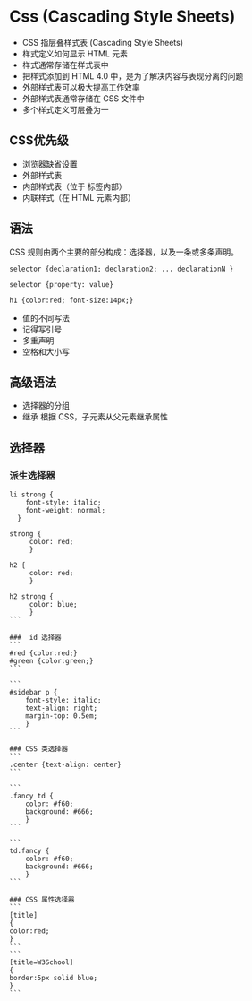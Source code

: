 # Css (Cascading Style Sheets)
* CSS 指层叠样式表 (Cascading Style Sheets)
* 样式定义如何显示 HTML 元素
* 样式通常存储在样式表中
* 把样式添加到 HTML 4.0 中，是为了解决内容与表现分离的问题
* 外部样式表可以极大提高工作效率
* 外部样式表通常存储在 CSS 文件中
* 多个样式定义可层叠为一

## CSS优先级
* 浏览器缺省设置
* 外部样式表
* 内部样式表（位于 <head> 标签内部）
* 内联样式（在 HTML 元素内部）

## 语法 
CSS 规则由两个主要的部分构成：选择器，以及一条或多条声明。
```
selector {declaration1; declaration2; ... declarationN }

selector {property: value}

h1 {color:red; font-size:14px;}
```
*  值的不同写法
*  记得写引号
*  多重声明
*  空格和大小写

## 高级语法
* 选择器的分组
* 继承
根据 CSS，子元素从父元素继承属性

## 选择器
###  派生选择器
```
li strong {
    font-style: italic;
    font-weight: normal;
  }

```

````
strong {
     color: red;
     }

h2 {
     color: red;
     }

h2 strong {
     color: blue;
     }
```

###  id 选择器
```
#red {color:red;}
#green {color:green;}
```

```
#sidebar p {
	font-style: italic;
	text-align: right;
	margin-top: 0.5em;
	}
```

### CSS 类选择器
```
.center {text-align: center}
```

```
.fancy td {
	color: #f60;
	background: #666;
	}
```

```
td.fancy {
	color: #f60;
	background: #666;
	}
```

### CSS 属性选择器
```
[title]
{
color:red;
}
```
```
[title=W3School]
{
border:5px solid blue;
}
```




